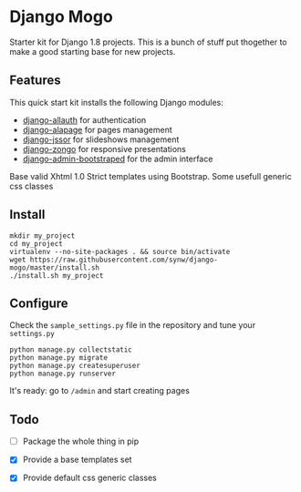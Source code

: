 Django Mogo
==============

Starter kit for Django 1.8 projects.
This is a bunch of stuff put thogether to make a good starting base for new projects.

Features
--------------

This quick start kit installs the following Django modules:

- [django-allauth](https://github.com/pennersr/django-allauth) for authentication
- [django-alapage](https://github.com/synw/django-alapage) for pages management
- [django-jssor](https://github.com/synw/django-jssor) for slideshows management
- [django-zongo](https://github.com/synw/django-zongo) for responsive presentations
- [django-admin-bootstraped](https://github.com/django-admin-bootstrapped/django-admin-bootstrapped) for the admin interface

Base valid Xhtml 1.0 Strict templates using Bootstrap.
Some usefull generic css classes

Install
--------------

	mkdir my_project
	cd my_project
	virtualenv --no-site-packages . && source bin/activate
	wget https://raw.githubusercontent.com/synw/django-mogo/master/install.sh
	./install.sh my_project

Configure
--------------

Check the `sample_settings.py` file in the repository and tune your `settings.py`

	python manage.py collectstatic
	python manage.py migrate
	python manage.py createsuperuser
	python manage.py runserver

It's ready: go to `/admin` and start creating pages

Todo
--------------

- [ ] Package the whole thing in pip
- [x] Provide a base templates set
- [x] Provide default css generic classes

